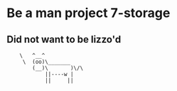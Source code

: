 # Be a man project 7-storage
   ##  Did not want to be lizzo'd
        \   ^__^
         \  (oo)\_______
            (__)\       )\/\
                ||----w |
                ||     ||
